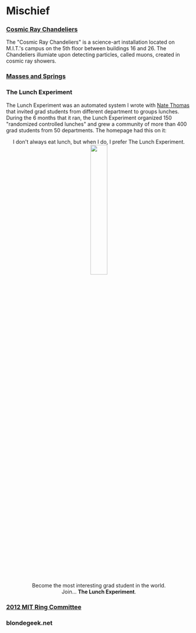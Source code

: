 # Mischief

### [Cosmic Ray Chandeliers](http://blondegeek.github.io/cosmicray)
The "Cosmic Ray Chandeliers" is a science-art installation located on M.I.T.'s campus on the 5th floor between buildings 16 and 26. The Chandeliers illumiate upon detecting particles, called muons, created in cosmic ray showers. 

### [Masses and Springs](https://blondegeek.github.io/masses_and_springs)

### The Lunch Experiment
The Lunch Experiment was an automated system I wrote with [Nate Thomas](https://www.linkedin.com/in/nathaniel-thomas-18603079/) that invited grad students from different department to groups lunches. During the 6 months that it ran, the Lunch Experiment organized 150 "randomized controlled lunches" and grew a community of more than 400 grad students from 50 departments. The homepage had this on it:

<center>
I don't always eat lunch, but when I do, I prefer The Lunch Experiment.
  
<img src="https://blondegeek.github.io/assets/img/thelunchexp.jpg" width=30%>

Become the most interesting grad student in the world.
  <br>
Join... <b>The Lunch Experiment</b>.
</center>

### [2012 MIT Ring Committee](http://twentytwelve.mit.edu/ring/site/design)

### blondegeek.net
